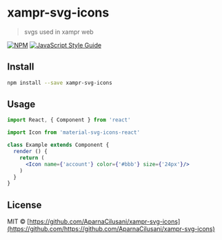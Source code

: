 # xampr-svg-icons

> svgs used in xampr web

[![NPM](https://img.shields.io/npm/v/xampr-svg-icons.svg)](https://www.npmjs.com/package/xampr-svg-icons) [![JavaScript Style Guide](https://img.shields.io/badge/code_style-standard-brightgreen.svg)](https://standardjs.com)

## Install

```bash
npm install --save xampr-svg-icons
```

## Usage

```jsx
import React, { Component } from 'react'

import Icon from 'material-svg-icons-react'

class Example extends Component {
  render () {
    return (
      <Icon name={'account'} color={'#bbb'} size={'24px'}/>
    )
  }
}
```

## License

MIT © [https://github.com/AparnaCilusani/xampr-svg-icons](https://github.com/https://github.com/AparnaCilusani/xampr-svg-icons)
